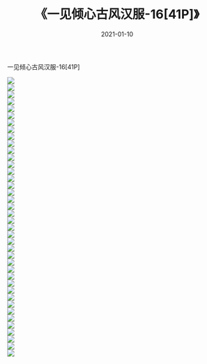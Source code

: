 ﻿---
layout: post
title:  《一见倾心古风汉服-16[41P]》
date:   2021-01-10
img: http://img.660000.xyz/Sharelink/唯美/2021/一见倾心古风汉服-16[41P]/000.jpg
categories: [美女, 清纯, 唯美]
---

一见倾心古风汉服-16[41P]

  ![](http://img.660000.xyz/Sharelink/唯美/2021/一见倾心古风汉服-16[41P]/001.jpg) <br> ![](http://img.660000.xyz/Sharelink/唯美/2021/一见倾心古风汉服-16[41P]/002.jpg) <br> ![](http://img.660000.xyz/Sharelink/唯美/2021/一见倾心古风汉服-16[41P]/003.jpg) <br> ![](http://img.660000.xyz/Sharelink/唯美/2021/一见倾心古风汉服-16[41P]/004.jpg) <br> ![](http://img.660000.xyz/Sharelink/唯美/2021/一见倾心古风汉服-16[41P]/005.jpg) <br> ![](http://img.660000.xyz/Sharelink/唯美/2021/一见倾心古风汉服-16[41P]/006.jpg) <br> ![](http://img.660000.xyz/Sharelink/唯美/2021/一见倾心古风汉服-16[41P]/007.jpg) <br> ![](http://img.660000.xyz/Sharelink/唯美/2021/一见倾心古风汉服-16[41P]/008.jpg) <br> ![](http://img.660000.xyz/Sharelink/唯美/2021/一见倾心古风汉服-16[41P]/009.jpg) <br> ![](http://img.660000.xyz/Sharelink/唯美/2021/一见倾心古风汉服-16[41P]/010.jpg) <br> ![](http://img.660000.xyz/Sharelink/唯美/2021/一见倾心古风汉服-16[41P]/011.jpg) <br> ![](http://img.660000.xyz/Sharelink/唯美/2021/一见倾心古风汉服-16[41P]/012.jpg) <br> ![](http://img.660000.xyz/Sharelink/唯美/2021/一见倾心古风汉服-16[41P]/013.jpg) <br> ![](http://img.660000.xyz/Sharelink/唯美/2021/一见倾心古风汉服-16[41P]/014.jpg) <br> ![](http://img.660000.xyz/Sharelink/唯美/2021/一见倾心古风汉服-16[41P]/015.jpg) <br> ![](http://img.660000.xyz/Sharelink/唯美/2021/一见倾心古风汉服-16[41P]/016.jpg) <br> ![](http://img.660000.xyz/Sharelink/唯美/2021/一见倾心古风汉服-16[41P]/017.jpg) <br> ![](http://img.660000.xyz/Sharelink/唯美/2021/一见倾心古风汉服-16[41P]/018.jpg) <br> ![](http://img.660000.xyz/Sharelink/唯美/2021/一见倾心古风汉服-16[41P]/019.jpg) <br> ![](http://img.660000.xyz/Sharelink/唯美/2021/一见倾心古风汉服-16[41P]/020.jpg) <br> ![](http://img.660000.xyz/Sharelink/唯美/2021/一见倾心古风汉服-16[41P]/021.jpg) <br> ![](http://img.660000.xyz/Sharelink/唯美/2021/一见倾心古风汉服-16[41P]/022.jpg) <br> ![](http://img.660000.xyz/Sharelink/唯美/2021/一见倾心古风汉服-16[41P]/023.jpg) <br> ![](http://img.660000.xyz/Sharelink/唯美/2021/一见倾心古风汉服-16[41P]/024.jpg) <br> ![](http://img.660000.xyz/Sharelink/唯美/2021/一见倾心古风汉服-16[41P]/025.jpg) <br> ![](http://img.660000.xyz/Sharelink/唯美/2021/一见倾心古风汉服-16[41P]/026.jpg) <br> ![](http://img.660000.xyz/Sharelink/唯美/2021/一见倾心古风汉服-16[41P]/027.jpg) <br> ![](http://img.660000.xyz/Sharelink/唯美/2021/一见倾心古风汉服-16[41P]/028.jpg) <br> ![](http://img.660000.xyz/Sharelink/唯美/2021/一见倾心古风汉服-16[41P]/029.jpg) <br> ![](http://img.660000.xyz/Sharelink/唯美/2021/一见倾心古风汉服-16[41P]/030.jpg) <br> ![](http://img.660000.xyz/Sharelink/唯美/2021/一见倾心古风汉服-16[41P]/031.jpg) <br> ![](http://img.660000.xyz/Sharelink/唯美/2021/一见倾心古风汉服-16[41P]/032.jpg) <br> ![](http://img.660000.xyz/Sharelink/唯美/2021/一见倾心古风汉服-16[41P]/033.jpg) <br> ![](http://img.660000.xyz/Sharelink/唯美/2021/一见倾心古风汉服-16[41P]/034.jpg) <br> ![](http://img.660000.xyz/Sharelink/唯美/2021/一见倾心古风汉服-16[41P]/035.jpg) <br> ![](http://img.660000.xyz/Sharelink/唯美/2021/一见倾心古风汉服-16[41P]/036.jpg) <br> ![](http://img.660000.xyz/Sharelink/唯美/2021/一见倾心古风汉服-16[41P]/037.jpg) <br> ![](http://img.660000.xyz/Sharelink/唯美/2021/一见倾心古风汉服-16[41P]/038.jpg) <br> ![](http://img.660000.xyz/Sharelink/唯美/2021/一见倾心古风汉服-16[41P]/039.jpg) <br> ![](http://img.660000.xyz/Sharelink/唯美/2021/一见倾心古风汉服-16[41P]/040.jpg) <br>